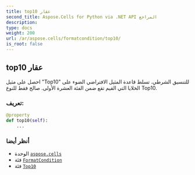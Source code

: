 ```yaml
---
title: top10 عقار
second_title: Aspose.Cells for Python via .NET API المراجع
description:
type: docs
weight: 200
url: /ar/aspose.cells/formatcondition/top10/
is_root: false
---
```

##  top10 عقار

احصل على مثيل "Top10" للتنسيق الشرطي.
تسلط قاعدة المثيل الافتراضي الضوء على الخلايا التي
القيم تقع ضمن الفئة العشرة الأولى.
صالح فقط للنوع Top10.
###  تعريف:
```python
@property
def top10(self):
    ...
```

###  أنظر أيضا
* الوحدة [`aspose.cells`](../../)
* فئة [`FormatCondition`](/cells/python-net/ar/aspose.cells/formatcondition)
* فئة [`Top10`](/cells/python-net/ar/aspose.cells/top10)
